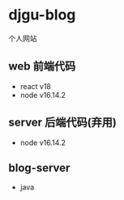 # djgu-blog
 个人网站

## web 前端代码

- react v18
- node v16.14.2

## server 后端代码(弃用)

- node v16.14.2

## blog-server

- java
